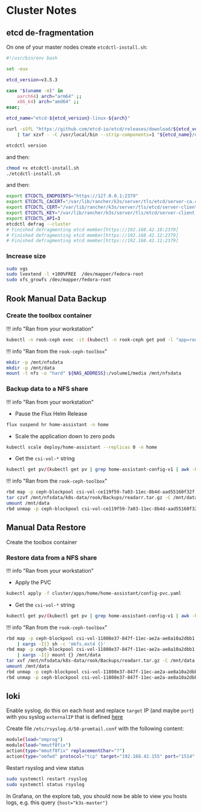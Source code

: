# Cluster Notes

## etcd de-fragmentation

On one of your master nodes create `etcdctl-install.sh`:

```bash
#!/usr/bin/env bash

set -eux

etcd_version=v3.5.3

case "$(uname -m)" in
    aarch64) arch="arm64" ;;
    x86_64) arch="amd64" ;;
esac;

etcd_name="etcd-${etcd_version}-linux-${arch}"

curl -sSfL "https://github.com/etcd-io/etcd/releases/download/${etcd_version}/${etcd_name}.tar.gz" \
    | tar xzvf - -C /usr/local/bin --strip-components=1 "${etcd_name}/etcdctl"

etcdctl version
```

and then:

```bash
chmod +x etcdctl-install.sh
./etcdctl-install.sh
```

and then:

```bash
export ETCDCTL_ENDPOINTS="https://127.0.0.1:2379"
export ETCDCTL_CACERT="/var/lib/rancher/k3s/server/tls/etcd/server-ca.crt"
export ETCDCTL_CERT="/var/lib/rancher/k3s/server/tls/etcd/server-client.crt"
export ETCDCTL_KEY="/var/lib/rancher/k3s/server/tls/etcd/server-client.key"
export ETCDCTL_API=3
etcdctl defrag --cluster
# Finished defragmenting etcd member[https://192.168.42.10:2379]
# Finished defragmenting etcd member[https://192.168.42.12:2379]
# Finished defragmenting etcd member[https://192.168.42.11:2379]
```

### Increase size

```bash
sudo vgs
sudo lvextend -l +100%FREE  /dev/mapper/fedora-root
sudo xfs_growfs /dev/mapper/fedora-root
```

## Rook Manual Data Backup

### Create the toolbox container

!!! info "Ran from your workstation"

```sh
kubectl -n rook-ceph exec -it (kubectl -n rook-ceph get pod -l "app=rook-direct-mount" -o jsonpath='{.items[0].metadata.name}') bash
```

!!! info "Ran from the `rook-ceph-toolbox`"

```sh
mkdir -p /mnt/nfsdata
mkdir -p /mnt/data
mount -t nfs -o "hard" ${NAS_ADDRESS}:/volume1/media /mnt/nfsdata
```

### Backup data to a NFS share

!!! info "Ran from your workstation"

- Pause the Flux Helm Release

```sh
flux suspend hr home-assistant -n home
```

- Scale the application down to zero pods

```sh
kubectl scale deploy/home-assistant --replicas 0 -n home
```

- Get the `csi-vol-*` string

```sh
kubectl get pv/(kubectl get pv | grep home-assistant-config-v1 | awk -F' ' '{print $1}') -n home -o json | jq -r '.spec.csi.volumeAttributes.imageName'
```

!!! info "Ran from the `rook-ceph-toolbox`"

```sh
rbd map -p ceph-blockpool csi-vol-ce119f59-7a03-11ec-8b4d-aad55160f32f | xargs -I{} mount {} /mnt/data
tar czvf /mnt/nfsdata/k8s-data/rook/Backups/readarr.tar.gz -C /mnt/data/ .
umount /mnt/data
rbd unmap -p ceph-blockpool csi-vol-ce119f59-7a03-11ec-8b4d-aad55160f32f
```

## Manual Data Restore

Create the toolbox container

### Restore data from a NFS share

!!! info "Ran from your workstation"

- Apply the PVC

```sh
kubectl apply -f cluster/apps/home/home-assistant/config-pvc.yaml
```

- Get the `csi-vol-*` string

```sh
kubectl get pv/(kubectl get pv | grep home-assistant-config-v1 | awk -F' ' '{print $1}') -n home -o json | jq -r '.spec.csi.volumeAttributes.imageName'
```

!!! info "Ran from the `rook-ceph-toolbox`"

```sh
rbd map -p ceph-blockpool csi-vol-11808e37-847f-11ec-ae2a-ae8a10a2dbb1 \
    | xargs -I{} sh -c 'mkfs.ext4 {}'
rbd map -p ceph-blockpool csi-vol-11808e37-847f-11ec-ae2a-ae8a10a2dbb1 \
    | xargs -I{} mount {} /mnt/data
tar xvf /mnt/nfsdata/k8s-data/rook/Backups/readarr.tar.gz -C /mnt/data
umount /mnt/data
rbd unmap -p ceph-blockpool csi-vol-11808e37-847f-11ec-ae2a-ae8a10a2dbb1
rbd unmap -p ceph-blockpool csi-vol-11808e37-847f-11ec-ae2a-ae8a10a2dbb1
```

## loki

Enable syslog, do this on each host and replace `target` IP (and maybe `port`) with you syslog `externalIP` that is defined [here](../cluster/apps/monitoring/loki/helmrelease.yaml)

Create file `/etc/rsyslog.d/50-promtail.conf` with the following content:

```bash
module(load="omprog")
module(load="mmutf8fix")
action(type="mmutf8fix" replacementChar="?")
action(type="omfwd" protocol="tcp" target="192.168.42.155" port="1514" Template="RSYSLOG_SyslogProtocol23Format" TCP_Framing="octet-counted" KeepAlive="on")
```

Restart rsyslog and view status

```bash
sudo systemctl restart rsyslog
sudo systemctl status rsyslog
```

In Grafana, on the explore tab, you should now be able to view you hosts logs, e.g. this query `{host="k3s-master"}`
